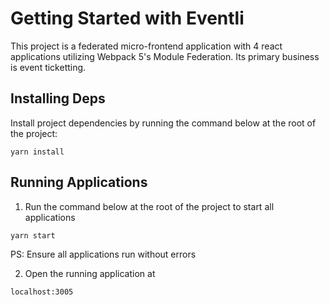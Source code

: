 # Getting Started with Eventli

This project is a federated micro-frontend application with 4 react applications utilizing Webpack 5's Module Federation. Its primary business is event ticketting.

## Installing Deps

Install project dependencies by running the command below at the root of the project:

```
yarn install
```

## Running Applications

1. Run the command below at the root of the project to start all applications

```
yarn start
```

PS: Ensure all applications run without errors

2. Open the running application at

```
localhost:3005
```
